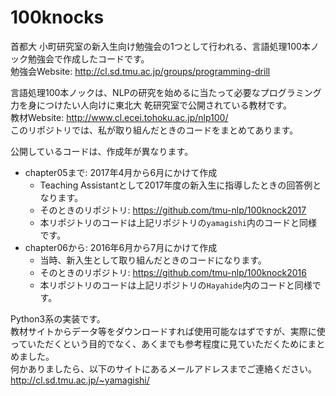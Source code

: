 # 100knocks

首都大 小町研究室の新入生向け勉強会の1つとして行われる、言語処理100本ノック勉強会で作成したコードです。  
勉強会Website: http://cl.sd.tmu.ac.jp/groups/programming-drill    

言語処理100本ノックは、NLPの研究を始めるに当たって必要なプログラミング力を身につけたい人向けに東北大 乾研究室で公開されている教材です。  
教材Website: http://www.cl.ecei.tohoku.ac.jp/nlp100/  
このリポジトリでは、私が取り組んだときのコードをまとめてあります。

公開しているコードは、作成年が異なります。
- chapter05まで: 2017年4月から6月にかけて作成  
    - Teaching Assistantとして2017年度の新入生に指導したときの回答例となります。
    - そのときのリポジトリ: https://github.com/tmu-nlp/100knock2017
    - 本リポジトリのコードは上記リポジトリの`yamagishi`内のコードと同様です。
- chapter06から: 2016年6月から7月にかけて作成
    - 当時、新入生として取り組んだときのコードになります。
    - そのときのリポジトリ: https://github.com/tmu-nlp/100knock2016
    - 本リポジトリのコードは上記リポジトリの`Hayahide`内のコードと同様です。

Python3系の実装です。  
教材サイトからデータ等をダウンロードすれば使用可能なはずですが、実際に使っていただくという目的でなく、あくまでも参考程度に見ていただくためにまとめました。  
何かありましたら、以下のサイトにあるメールアドレスまでご連絡ください。  
http://cl.sd.tmu.ac.jp/~yamagishi/

